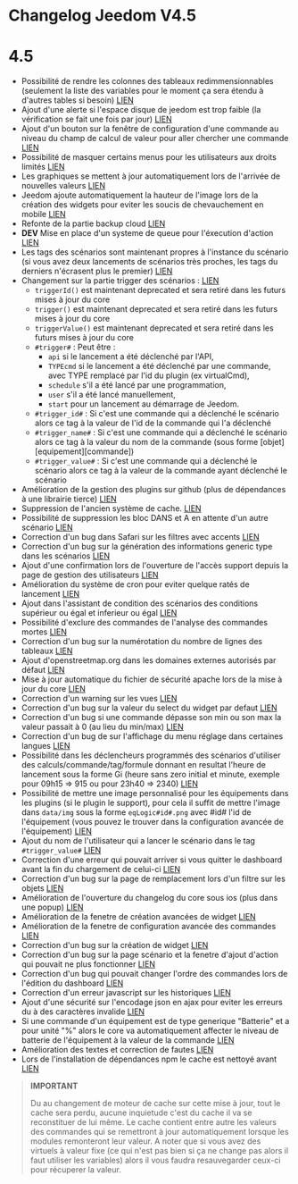 # Changelog Jeedom V4.5

# 4.5

- Possibilité de rendre les colonnes des tableaux redimmensionnables (seulement la liste des variables pour le moment ça sera étendu à d'autres tables si besoin) [LIEN](https://github.com/jeedom/core/issues/2499)
- Ajout d'une alerte si l'espace disque de jeedom est trop faible (la vérification se fait une fois par jour) [LIEN](https://github.com/jeedom/core/issues/2438)
- Ajout d'un bouton sur la fenêtre de configuration d'une commande au niveau du champ de calcul de valeur pour aller chercher une commande [LIEN](https://github.com/jeedom/core/issues/2776)
- Possibilité de masquer certains menus pour les utilisateurs aux droits limités [LIEN](https://github.com/jeedom/core/issues/2651)
- Les graphiques se mettent à jour automatiquement lors de l'arrivée de nouvelles valeurs [LIEN](https://github.com/jeedom/core/issues/2749)
- Jeedom ajoute automatiquement la hauteur de l'image lors de la création des widgets pour eviter les soucis de chevauchement en mobile [LIEN](https://github.com/jeedom/core/issues/2539)
- Refonte de la partie backup cloud [LIEN](https://github.com/jeedom/core/issues/2765)
- **DEV** Mise en place d'un systeme de queue pour l'éxecution d'action [LIEN](https://github.com/jeedom/core/issues/2489)
- Les tags des scénarios sont maintenant propres à l'instance du scénario (si vous avez deux lancements de scénarios très proches, les tags du derniers n'écrasent plus le premier) [LIEN](https://github.com/jeedom/core/issues/2763)
- Changement sur la partie trigger des scénarios : [LIEN](https://github.com/jeedom/core/issues/2414)
  - ``triggerId()`` est maintenant deprecated et sera retiré dans les futurs mises à jour du core
  - ``trigger()`` est maintenant deprecated et sera retiré dans les futurs mises à jour du core
  - ``triggerValue()`` est maintenant deprecated et sera retiré dans les futurs mises à jour du core
  - ``#trigger#`` : Peut être :
    - ``api`` si le lancement a été déclenché par l'API,
    - ``TYPEcmd`` si le lancement a été déclenché par une commande, avec TYPE remplacé par l'id du plugin (ex virtualCmd),
    - ``schedule`` s'il a été lancé par une programmation,
    - ``user`` s'il a été lancé manuellement,
    - ``start`` pour un lancement au démarrage de Jeedom.
  - ``#trigger_id#`` : Si c'est une commande qui a déclenché le scénario alors ce tag à la valeur de l'id de la commande qui l'a déclenché
  - ``#trigger_name#`` : Si c'est une commande qui a déclenché le scénario alors ce tag à la valeur du nom de la commande (sous forme [objet][equipement][commande])
  - ``#trigger_value#`` : Si c'est une commande qui a déclenché le scénario alors ce tag à la valeur de la commande ayant déclenché le scénario
- Amélioration de la gestion des plugins sur github (plus de dépendances à une librairie tierce) [LIEN](https://github.com/jeedom/core/issues/2567)
- Suppression de l'ancien système de cache. [LIEN](https://github.com/jeedom/core/pull/2799)
- Possibilité de suppression les bloc DANS et A en attente d'un autre scénario [LIEN](https://github.com/jeedom/core/pull/2379)
- Correction d'un bug dans Safari sur les filtres avec accents [LIEN](https://github.com/jeedom/core/pull/2754)
- Correction d'un bug sur la génération des informations generic type dans les scénarios [LIEN](https://github.com/jeedom/core/pull/2806)
- Ajout d'une confirmation lors de l'ouverture de l'accès support depuis la page de gestion des utilisateurs [LIEN](https://github.com/jeedom/core/pull/2809)
- Amélioration du système de cron pour eviter quelque ratés de lancement [LIEN](https://github.com/jeedom/core/commit/533d6d4d508ffe5815f7ba6355ec45497df73313)
- Ajout dans l'assistant de condition des scénarios des conditions supérieur ou égal et inferieur ou égal [LIEN](https://github.com/jeedom/core/issues/2810)
- Possibilité d'exclure des commandes de l'analyse des commandes mortes [LIEN](https://github.com/jeedom/core/issues/2812)
- Correction d'un bug sur la numérotation du nombre de lignes des tableaux [LIEN](https://github.com/jeedom/core/commit/0e9e44492e29f7d0842b2c9b3df39d0d98957c83)
- Ajout d'openstreetmap.org dans les domaines externes autorisés par défaut [LIEN](https://github.com/jeedom/core/commit/2d62c64f0bd1958372844f6859ef691f88852422)
- Mise à jour automatique du fichier de sécurité apache lors de la mise à jour du core [LIEN](https://github.com/jeedom/core/issues/2815)
- Correction d'un warning sur les vues [LIEN](https://github.com/jeedom/core/pull/2816)
- Correction d'un bug sur la valeur du select du widget par defaut [LIEN](https://github.com/jeedom/core/pull/2813)
- Correction d'un bug si une commande dépasse son min ou son max la valeur passait à 0 (au lieu du min/max) [LIEN](https://github.com/jeedom/core/issues/2819)
- Correction d'un bug de sur l'affichage du menu réglage dans certaines langues [LIEN](https://github.com/jeedom/core/issues/2821)
- Possibilité dans les déclencheurs programmés des scénarios d'utiliser des calculs/commande/tag/formule donnant en resultat l'heure de lancement sous la forme Gi (heure sans zero initial et minute, exemple pour 09h15 => 915 ou pour 23h40 => 2340) [LIEN](https://github.com/jeedom/core/pull/2808)
- Possibilité de mettre une image personnalisé pour les équipements dans les plugins (si le plugin le support), pour cela il suffit de mettre l'image dans `data/img` sous la forme `eqLogic#id#.png` avec #id# l'id de l'équipement (vous pouvez le trouver dans la configuration avancée de l'équipement) [LIEN](https://github.com/jeedom/core/pull/2802)
- Ajout du nom de l'utilisateur qui a lancer le scénario dans le tag ``#trigger_value#`` [LIEN](https://github.com/jeedom/core/pull/2382)
- Correction d'une erreur qui pouvait arriver si vous quitter le dashboard avant la fin du chargement de celui-ci [LIEN](https://github.com/jeedom/core/pull/2827)
- Correction d'un bug sur la page de remplacement lors d'un filtre sur les objets [LIEN](https://github.com/jeedom/core/issues/2833)
- Amélioration de l'ouverture du changelog du core sous ios (plus dans une popup) [LIEN](https://github.com/jeedom/core/issues/2835)
- Amélioration de la fenetre de création avancées de widget [LIEN](https://github.com/jeedom/core/pull/2836)
- Amélioration de la fenetre de configuration avancée des commandes [LIEN](https://github.com/jeedom/core/pull/2837)
- Correction d'un bug sur la création de widget [LIEN](https://github.com/jeedom/core/pull/2838)
- Correction d'un bug sur la page scénario et la fenetre d'ajout d'action qui pouvait ne plus fonctionner [LIEN](https://github.com/jeedom/core/issues/2839)
- Correction d'un bug qui pouvait changer l'ordre des commandes lors de l'édition du dashboard [LIEN](https://github.com/jeedom/core/issues/2841)
- Correction d'un erreur javascript sur les historiques [LIEN](https://github.com/jeedom/core/issues/2840)
- Ajout d'une sécurité sur l'encodage json en ajax pour eviter les erreurs du à des caractères invalide [LIEN](https://github.com/jeedom/core/commit/0784cbf9e409cfc50dd9c3d085c329c7eaba7042)
- Si une commande d'un équipement est de type generique "Batterie" et a pour unité "%" alors le core va automatiquement affecter le niveau de batterie de l'équipement à la valeur de la commande [LIEN](https://github.com/jeedom/core/issues/2842)
- Amélioration des textes et correction de fautes [LIEN](https://github.com/jeedom/core/pull/2834)
- Lors de l'installation de dépendances npm le cache est nettoyé avant [LIEN](https://github.com/jeedom/core/commit/1a151208e0a66b88ea61dca8d112d20bb045c8d9)

>**IMPORTANT**
>
> Du au changement de moteur de cache sur cette mise à jour, tout le cache sera perdu, aucune inquietude c'est du cache il va se reconstituer de lui même. Le cache contient entre autre les valeurs des commandes qui se remettront à jour automatiquement lorsque les modules remonteront leur valeur. A noter que si vous avez des virtuels à valeur fixe (ce qui n'est pas bien si ça ne change pas alors il faut utiliser les variables) alors il vous faudra resauvegarder ceux-ci pour récuperer la valeur.
